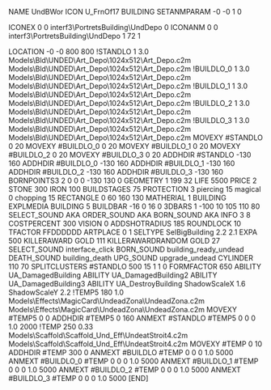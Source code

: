 NAME UndBWor
ICON U_FrnOf17
BUILDING
SETANMPARAM -0 -0 1 0

ICONEX 0 0 interf3\PortretsBuilding\UndDepo 0
ICONANM 0 0 interf3\PortretsBuilding\UndDepo 1 72 1

LOCATION -0 -0 800 800
!STANDLO      1 3.0 Models\Bld\UNDED\Art_Depo\1024x512\Art_Depo.c2m Models\Bld\UNDED\Art_Depo\1024x512\Art_Depo.c2m
!BUILDLO_0    1 3.0 Models\Bld\UNDED\Art_Depo\1024x512\Art_Depo.c2m Models\Bld\UNDED\Art_Depo\1024x512\Art_Depo.c2m
!BUILDLO_1    1 3.0 Models\Bld\UNDED\Art_Depo\1024x512\Art_Depo.c2m Models\Bld\UNDED\Art_Depo\1024x512\Art_Depo.c2m
!BUILDLO_2    1 3.0 Models\Bld\UNDED\Art_Depo\1024x512\Art_Depo.c2m Models\Bld\UNDED\Art_Depo\1024x512\Art_Depo.c2m
!BUILDLO_3    1 3.0 Models\Bld\UNDED\Art_Depo\1024x512\Art_Depo.c2m Models\Bld\UNDED\Art_Depo\1024x512\Art_Depo.c2m
MOVEXY #STANDLO   0 20
MOVEXY #BUILDLO_0 0 20
MOVEXY #BUILDLO_1 0 20
MOVEXY #BUILDLO_2 0 20
MOVEXY #BUILDLO_3 0 20
ADDHDIR #STANDLO -130 160
ADDHDIR #BUILDLO_0 -130 160
ADDHDIR #BUILDLO_1 -130 160
ADDHDIR #BUILDLO_2 -130 160
ADDHDIR #BUILDLO_3 -130 160
BORNPOINTS3 2 0 0 0 -130 130 0
GEOMETRY 1 199 32
LIFE     5500
PRICE 2 STONE 300 IRON 100
BUILDSTAGES 75
PROTECTION 3 piercing 15 magical 0 chopping 15
RECTANGLE    0 60 160 130
MATHERIAL 1 BUILDING
EXPLMEDIA BUILDING 5
BUILDBAR    -16 0 16 0
3DBARS 1 -100 10 105 110 80
SELECT_SOUND AKA
ORDER_SOUND AKA
BORN_SOUND AKA
INFO 3 8
COSTPERCENT 300
VISION 0
ADDSHOTRADIUS 185
ROUNDLOCK 10
TFACTOR FFDDDDDD
ARTPLACE 0 1
SELTYPE SelBigBuilding 2.2 2.1
EXPA 500
KILLERAWARD             GOLD 111
KILLERAWARDRANDOM       GOLD 27
SELECT_SOUND interface_click
BORN_SOUND building_ready_undead
DEATH_SOUND building_death
UPG_SOUND upgrade_undead
CYLINDER 110 70
SPLITCLUSTERS #STANDLO 500 15 1 1 0
FORMFACTOR 650
ABILITY UA_DamagedBuilding
ABILITY UA_DamagedBuilding2
ABILITY UA_DamagedBuilding3
ABILITY UA_DestroyBuilding
ShadowScaleX 1.6
ShadowScaleY 2.2
!TEMP5 180 1.0 Models\Effects\MagicCard\UndeadZona\UndeadZona.c2m Models\Effects\MagicCard\UndeadZona\UndeadZona.c2m
MOVEXY  #TEMP5 0 0
ADDHDIR #TEMP5 0 160
ANMEXT #STANDLO #TEMP5 0 0 0 1.0 2000
!TEMP 250 0.33 Models\Scaffold\Scaffold_Und_Eff\UndeatStroit4.c2m Models\Scaffold\Scaffold_Und_Eff\UndeatStroit4.c2m
MOVEXY  #TEMP 0 10
ADDHDIR #TEMP 300 0
ANMEXT #BUILDLO #TEMP  0 0 0 1.0 5000
ANMEXT #BUILDLO_0 #TEMP  0 0 0 1.0 5000
ANMEXT #BUILDLO_1 #TEMP  0 0 0 1.0 5000
ANMEXT #BUILDLO_2 #TEMP  0 0 0 1.0 5000
ANMEXT #BUILDLO_3 #TEMP  0 0 0 1.0 5000
[END]
